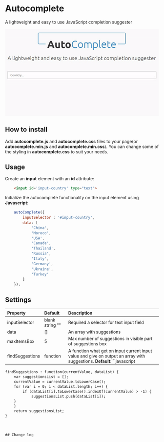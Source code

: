 # Autocomplete

A lightweight and easy to use JavaScript completion suggester

![](screenshot.gif)

## How to install

Add **autocomplete.js** and **autocomplete.css** files to your page(or **autocomplete.min.js** and **autocomplete.min.css**). You can change some of the styling in **autocomplete.css** to suit your needs.

## Usage

Create an **input** element with an **id** attribute:

```html
	<input id='input-country' type="text">
```

Initialize the autocomplete functionality on the input element using **Javascript**:

```javascript
	autoComplete({
		inputSelector : '#input-country',
		data: [
			'China',
			'Moroco',
			'USA',
			'Canada',
			'Thailand',
			'Russia',
			'Italy',
			'Germany',
			'Ukraine',
			'Turkey'
		]
	});
```
## Settings

| Property | Default | Description |
| :--- | :--- | :--- |
| inputSelector | blank string "" | Required a selector for text input field |
| data | [] | An array with suggestions |
| maxItemsBox | 5 | Max number of suggestions in visible part of suggestions box |
| findSuggestions | function | A function what get on input current input value and give on output an array with suggestions. **Default**:```javascript
	findSuggestions : function(currentValue, dataList) {
		var suggestionsList = [];
		currentValue = currentValue.toLowerCase();
		for (var i = 0; i < dataList.length; i++) {
			if (dataList[i].toLowerCase().indexOf(currentValue) > -1) {
				suggestionsList.push(dataList[i]);
		}
		}
		return suggestionsList;
	}
``` |


## Change log

